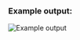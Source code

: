 ### Example output:
![Example output](https://res.cloudinary.com/duvzjjfba/image/upload/v1718285759/output_hrgrrh.png)
